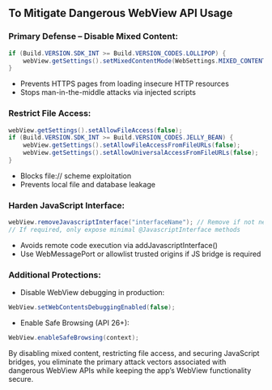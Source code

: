 ## To Mitigate Dangerous WebView API Usage

### Primary Defense – Disable Mixed Content:
```java
if (Build.VERSION.SDK_INT >= Build.VERSION_CODES.LOLLIPOP) {
    webView.getSettings().setMixedContentMode(WebSettings.MIXED_CONTENT_NEVER_ALLOW);
}
```
- Prevents HTTPS pages from loading insecure HTTP resources
- Stops man-in-the-middle attacks via injected scripts

### Restrict File Access:

```java
webView.getSettings().setAllowFileAccess(false);
if (Build.VERSION.SDK_INT >= Build.VERSION_CODES.JELLY_BEAN) {
    webView.getSettings().setAllowFileAccessFromFileURLs(false);
    webView.getSettings().setAllowUniversalAccessFromFileURLs(false);
}
```
- Blocks file:// scheme exploitation
- Prevents local file and database leakage

### Harden JavaScript Interface:

```java
webView.removeJavascriptInterface("interfaceName"); // Remove if not needed
// If required, only expose minimal @JavascriptInterface methods
```
- Avoids remote code execution via addJavascriptInterface()
- Use WebMessagePort or allowlist trusted origins if JS bridge is required

### Additional Protections:

- Disable WebView debugging in production:
```java
WebView.setWebContentsDebuggingEnabled(false);
```

- Enable Safe Browsing (API 26+):

```java
WebView.enableSafeBrowsing(context);
```

By disabling mixed content, restricting file access, and securing JavaScript bridges, you eliminate the primary attack vectors associated with dangerous WebView APIs while keeping the app’s WebView functionality secure.